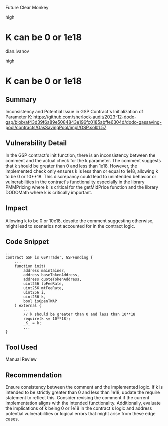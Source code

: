 Future Clear Monkey

high

# K can be 0 or 1e18

dian.ivanov

high
# K can be 0 or 1e18

## Summary
Inconsistency and Potential Issue in GSP Contract's Initialization of Parameter K:
https://github.com/sherlock-audit/2023-12-dodo-gsp/blob/af43d39f6a89e5084843e196fc0185abffe6304d/dodo-gassaving-pool/contracts/GasSavingPool/impl/GSP.sol#L57

## Vulnerability Detail
In the GSP contract's init function, there is an inconsistency between the comment and the actual check for the k parameter. The comment suggests that k should be greater than 0 and less than 1e18. However, the implemented check only ensures k is less than or equal to 1e18, allowing k to be 0 or 10**18. This discrepancy could lead to unintended behavior or vulnerabilities in the contract's functionality especially in the library PMMPricing where k is critical for the getMidPrice function and the library DODOMath where k is critically important.

## Impact
Allowing k to be 0 or 10e18, despite the comment suggesting otherwise, might lead to scenarios not accounted for in the contract logic.

## Code Snippet
```solidity
...
contract GSP is GSPTrader, GSPFunding {
    ...
    function init(
        address maintainer,
        address baseTokenAddress,
        address quoteTokenAddress,
        uint256 lpFeeRate,
        uint256 mtFeeRate,
        uint256 i,
        uint256 k,
        bool isOpenTWAP
    ) external {
        ...
        // k should be greater than 0 and less than 10**18
        require(k <= 10**18);
        _K_ = k;
        ...
}

```
## Tool Used
Manual Review

## Recommendation
Ensure consistency between the comment and the implemented logic. If k is intended to be strictly greater than 0 and less than 1e18, update the require statement to reflect this. Consider revising the comment if the current implementation aligns with the intended functionality. Additionally, evaluate the implications of k being 0 or 1e18 in the contract's logic and address potential vulnerabilities or logical errors that might arise from these edge cases.